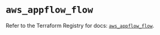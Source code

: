 # `aws_appflow_flow`

Refer to the Terraform Registry for docs: [`aws_appflow_flow`](https://registry.terraform.io/providers/hashicorp/aws/5.63.1/docs/resources/appflow_flow).
